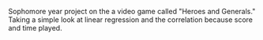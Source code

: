 Sophomore year project on the a video game called "Heroes and Generals." Taking a simple look at linear regression and the correlation because score and time played.
